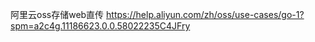 阿里云oss存储web直传
https://help.aliyun.com/zh/oss/use-cases/go-1?spm=a2c4g.11186623.0.0.58022235C4JFry



